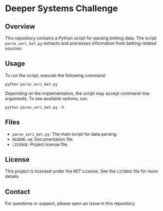 <h1>Deeper Systems Challenge</h1>

  <h2>Overview</h2>
  <p>This repository contains a Python script for parsing betting data. The script <code>parse_veri_bet.py</code> extracts and processes information from betting-related sources.</p>

  <h2>Usage</h2>
  <p>To run the script, execute the following command:</p>

  <pre><code>python parse_veri_bet.py</code></pre>

  <p>Depending on the implementation, the script may accept command-line arguments. To see available options, run:</p>

  <pre><code>python parse_veri_bet.py -h</code></pre>

  <h2>Files</h2>
  <ul>
      <li><code>parse_veri_bet.py</code>: The main script for data parsing.</li>
      <li><code>README.md</code>: Documentation file.</li>
      <li><code>LICENSE</code>: Project license file.</li>
  </ul>

  <h2>License</h2>
  <p>This project is licensed under the MIT License. See the <code>LICENSE</code> file for more details.</p>

  <h2>Contact</h2>
  <p>For questions or support, please open an issue in this repository.</p>
